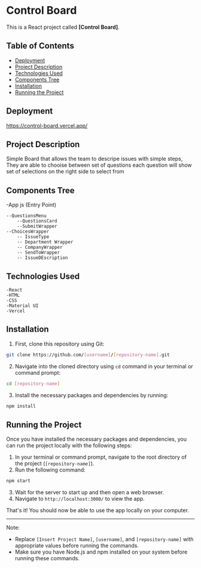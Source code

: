 # Control Board

This is a React project called **[Control Board]**.

## Table of Contents
- [Deployment](#Deployment)
- [Project Description](#Project-Description)
- [Technologies Used](#Technologies_Used)
- [Components Tree](#Components-Tree)
- [Installation](#installation)
- [Running the Project](#running-the-project)

## Deployment
https://control-board.vercel.app/

## Project Description
Simple Board that allows the team to descripe issues with simple steps, They are able to chooise between set of questions each question will show set of selections on the right side to select from 


## Components Tree

-App js (Entry Point)

    --QuestionsMenu
        --QuestionsCard
        --SubmitWrapper
    --ChoicesWrapper
        -- IssueType
        -- Department Wrapper
        -- CompanyWrapper
        -- SendToWrapper
        -- IssueDEscription

## Technologies Used
    -React
    -HTML
    -CSS
    -Material UI
    -Vercel
    
## Installation

1. First, clone this repository using Git:

```bash
git clone https://github.com/[username]/[repository-name].git
```

2. Navigate into the cloned directory using `cd` command in your terminal or command prompt:

```bash
cd [repository-name]
```

3. Install the necessary packages and dependencies by running:

```bash
npm install
```

## Running the Project

Once you have installed the necessary packages and dependencies, you can run the project locally with the following steps:

1. In your terminal or command prompt, navigate to the root directory of the project (`[repository-name]`).
2. Run the following command:

```bash
npm start
```

3. Wait for the server to start up and then open a web browser.
4. Navigate to `http://localhost:3000/` to view the app.

That's it! You should now be able to use the app locally on your computer.

---

Note:
- Replace `[Insert Project Name]`, `[username]`, and `[repository-name]` with appropriate values before running the commands. 
- Make sure you have Node.js and npm installed on your system before running these commands.